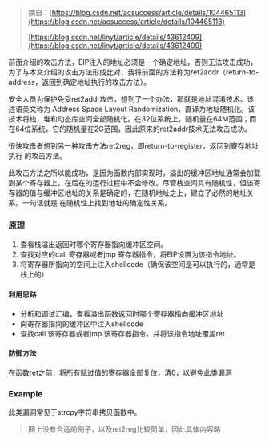 > 摘自：[https://blog.csdn.net/acsuccess/article/details/104465113](https://blog.csdn.net/acsuccess/article/details/104465113)
>
> [https://blog.csdn.net/linyt/article/details/43612409](https://blog.csdn.net/linyt/article/details/43612409)
>

前面介绍的攻击方法，EIP注入的地址必须是一个确定地址，否则无法攻击成功，为了与本文介绍的攻击方法形成比对，我将前面的方法称为ret2addr（return-to-address，返回到确定地址执行的攻击方法）。

安全人员为保护免受ret2addr攻击，想到了一个办法，那就是地址混淆技术。该述语英文称为 Address Space Layout Randomization，直译为地址随机化。该技术将栈，堆和动态库空间全部随机化。在32位系统上，随机量在64M范围；而在64位系统，它的随机量在2G范围，因此原来的ret2addr技术无法攻击成功。

很快攻击者想到另一种攻击方法ret2reg，即return-to-register，返回到寄存地址执行 的攻击方法。

此攻击方法之所以能成功，是因为函数内部实现时，溢出的缓冲区地址通常会加载到某个寄存器上，在后在的运行过程中不会修改。尽管栈空间具有随机性，但该寄存器的值与缓冲区地址的关系是确定的，在随机地址之上，建立了必然的地址关系。一句话就是 在随机性上找到地址的确定性关系。

### 原理
1. 查看栈溢出返回时哪个寄存器指向缓冲区空间。
2. 查找对应的call 寄存器或者jmp 寄存器指令，将EIP设置为该指令地址。
3. 将寄存器所指向的空间上注入shellcode（确保该空间是可以执行的，通常是栈上的）

#### 利用思路
+ 分析和调试汇编，查看溢出函数返回时哪个寄存器指向缓冲区地址
+ 向寄存器指向的缓冲区中注入shellcode
+ 查找call 该寄存器或者jmp 该寄存器指令，并将该指令地址覆盖ret

#### 防御方法
在函数ret之前，将所有赋过值的寄存器全部复位，清0，以避免此类漏洞

### Example
此类漏洞常见于strcpy字符串拷贝函数中。

> 网上没有合适的例子，以及ret2reg比较简单，因此具体内容略
>

